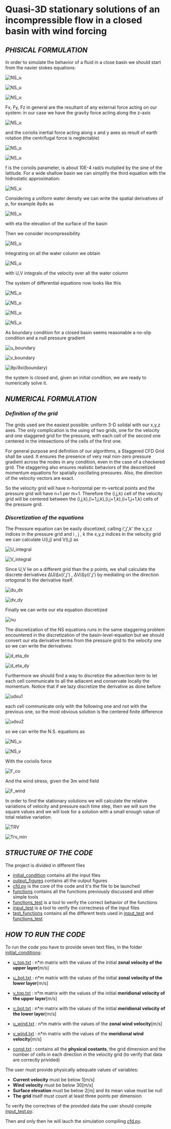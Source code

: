 # Quasi-3D stationary solutions of an incompressible flow in a closed basin with wind forcing
## _PHISICAL FORMULATION_

In order to simulate the behavior of a fluid in a close basin we should start from the navier stokes equations:

![NS_u](https://github.com/enricomoresco/Software-and-Computing-Repository/blob/main/Figures/1.gif)

![NS_u](https://github.com/enricomoresco/Software-and-Computing-Repository/blob/main/Figures/2.gif)

![NS_u](https://github.com/enricomoresco/Software-and-Computing-Repository/blob/main/Figures/3.gif)


Fx, Fy, Fz in general are the resultant of any external force acting on our system:
in our case we have the gravity force acting along the z-axis 

![NS_u](https://github.com/enricomoresco/Software-and-Computing-Repository/blob/main/Figures/4.gif)

and the coriolis inertial force acting along x and y axes as result of earth rotation (the centrifugal force is neglectable)

![NS_u](https://github.com/enricomoresco/Software-and-Computing-Repository/blob/main/Figures/5.gif)

![NS_u](https://github.com/enricomoresco/Software-and-Computing-Repository/blob/main/Figures/6.gif)

f is the coriolis parameter, is about 10E-4 rad/s mutiplied by the sine of the latitude.
For a wide shallow basin we can simplify the third equation with the hidrostatic approximation:

![NS_u](https://github.com/enricomoresco/Software-and-Computing-Repository/blob/main/Figures/7.gif)

Considering a uniform water density we can write the spatial derivatives of p, for example ∂p∂x as

![NS_u](https://github.com/enricomoresco/Software-and-Computing-Repository/blob/main/Figures/8.gif)

with eta the elevation of the surface of the basin

Then we consider incompressibility

![NS_u](https://github.com/enricomoresco/Software-and-Computing-Repository/blob/main/Figures/9.gif)

Integrating on all the water column we obtain

![NS_u](https://github.com/enricomoresco/Software-and-Computing-Repository/blob/main/Figures/10.gif)

with U,V integrals of the velocity over all the water column 

The system of differential equations now looks like this

![NS_u](https://github.com/enricomoresco/Software-and-Computing-Repository/blob/main/Figures/11.gif)

![NS_u](https://github.com/enricomoresco/Software-and-Computing-Repository/blob/main/Figures/12.gif)

![NS_u](https://github.com/enricomoresco/Software-and-Computing-Repository/blob/main/Figures/8.gif)

![NS_u](https://github.com/enricomoresco/Software-and-Computing-Repository/blob/main/Figures/10.gif)

As boundary condition for a closed basin seems reasonable a no-slip condition and a null pressure gradient

![u_boundary](https://github.com/enricomoresco/Software-and-Computing-Repository/blob/main/Figures/13.gif)

![v_boundary](https://github.com/enricomoresco/Software-and-Computing-Repository/blob/main/Figures/14.gif)

![∂p/∂xi(boundary)](https://github.com/enricomoresco/Software-and-Computing-Repository/blob/main/Figures/15.gif)



the system is closed and, given an initial condition, we are ready to numerically solve it.

## _NUMERICAL FORMULATION_

### _Definition of the grid_

The grids used are the easiest possible: uniform 3-D  solidal with our x,y,z axes.
The only complication is the using of two grids, one for the velocity and one staggered grid for the pressure, with each cell of the second one centered in the intesections of the cells of the first one.

For general purpose and definition of our algorithms, a Staggered CFD Grid shall be used. It ensures the presence of very real non-zero pressure gradient across the nodes in any condition, even in the case of a checkered grid. The staggering also ensures realistic behaviors of the descretized momentum equations for spatially oscillating pressures. Also, the direction of the velocity vectors are exact.

So the velocity grid will have n-horizontal per m-vertical points and the pressure grid will have n+1 per m+1.
Therefore the (i,j,k) cell of the velocity grid will be centered between the (i,j,k),(i+1,j,k),(i,j+1,k),(i+1,j+1,k) cells of the pressure grid.

### _Discretization of the equations_

The Pressure equation can be easily discetized, calling i',j',k' the x,y,z indices in the pressure grid and i , j , k the x,y,z indices in the velocity grid 
we can calculate U(i,j) and V(i,j) as

![U_integral](https://github.com/enricomoresco/Software-and-Computing-Repository/blob/main/Figures/U.gif)

![V_integral](https://github.com/enricomoresco/Software-and-Computing-Repository/blob/main/Figures/V.gif)



Since U,V lie on a different grid than the p points, we shall calculate the discrete derivatives ΔU/Δx(i',j') , ΔV/Δy(i',j') by mediating on the direction ortogonal to the derivative itself.

![du_dx](https://github.com/enricomoresco/Software-and-Computing-Repository/blob/main/Figures/dU_dx.gif)

![dv_dy](https://github.com/enricomoresco/Software-and-Computing-Repository/blob/main/Figures/dV_dy.gif)



Finally we can write our eta equation discretized

![nu](https://github.com/enricomoresco/Software-and-Computing-Repository/blob/main/Figures/nu.gif)

The discretization of the NS equations runs in the same staggering problem encountered in the discretization of the basin-level-equation but we should convert our eta derivative terms from the pressure grid to the velocity one so we can write the derivatives:

![d_eta_dx](https://github.com/enricomoresco/Software-and-Computing-Repository/blob/main/Figures/d_eta_dx.gif)

![d_eta_dy](https://github.com/enricomoresco/Software-and-Computing-Repository/blob/main/Figures/d_eta_dy.gif)

Furthermore we should find a way to discretize the advection term to let each cell communicate to all the adiacent and conservate locally the momentum.
Notice that if we lazy discretize the derivative as done before

![udxu1](https://github.com/enricomoresco/Software-and-Computing-Repository/blob/main/Figures/udxu1.gif)

each cell communicate only with the following one and not with the previous one, so the most obvious solution is the centered finite difference

![udxu2](https://github.com/enricomoresco/Software-and-Computing-Repository/blob/main/Figures/udxu2.gif)

so we can write the N.S. equations as

![NS_u](https://github.com/enricomoresco/Software-and-Computing-Repository/blob/main/Figures/NS_u.gif)

![NS_v](https://github.com/enricomoresco/Software-and-Computing-Repository/blob/main/Figures/NS_v.gif)

With the coriolis force 

![F_co](https://github.com/enricomoresco/Software-and-Computing-Repository/blob/main/Figures/Fco.gif)

And the wind stress, given the 3m wind field

![F_wind](https://github.com/enricomoresco/Software-and-Computing-Repository/blob/main/Figures/F_wind.gif)


In order to find the stationary solutions we will calculate the relative variations of velocity and pressure each time step, then we will sum the square values 
and we will look for a solution with a small enough value of total relative variation.

![TRV](https://github.com/enricomoresco/Software-and-Computing-Repository/blob/main/Figures/TRV.gif)

![Trv_min](https://github.com/enricomoresco/Software-and-Computing-Repository/blob/main/Figures/Trv_min.gif)

## _STRUCTURE OF THE CODE_

The project is divided in different files

* [initial_condition](https://github.com/enricomoresco/Software-and-Computing-Repository/blob/main/initial_condition) contains all the input files
* [output_figures](https://github.com/enricomoresco/Software-and-Computing-Repository/blob/main/output_figures) contains all the output figures
* [cfd.py](https://github.com/enricomoresco/Software-and-Computing-Repository/blob/main/cfd.py) is the core of the code and it's the file to be launched
* [functions](https://github.com/enricomoresco/Software-and-Computing-Repository/blob/main/functions) contains all the functions previously discussed and other simple tools
* [functions_test](https://github.com/enricomoresco/Software-and-Computing-Repository/blob/main/functions_test) is a tool to verify the correct behavior of the functions
* [input_test](https://github.com/enricomoresco/Software-and-Computing-Repository/blob/main/input_test) is a tool to verify the correctness of the input files
* [test_functions](https://github.com/enricomoresco/Software-and-Computing-Repository/blob/main/test_functions) contains all the different tests used in [input_test](https://github.com/enricomoresco/Software-and-Computing-Repository/blob/main/input_test) and [functions_test](https://github.com/enricomoresco/Software-and-Computing-Repository/blob/main/functions_test)

## _HOW TO RUN THE CODE_

To run the code you have to provide seven text files, in the folder [initial_conditions](https://github.com/enricomoresco/Software-and-Computing-Repository/blob/main/initial_conditions):
* [u_top.txt](https://github.com/enricomoresco/Software-and-Computing-Repository/blob/main/initial_conditions/u_top.txt) : n*m matrix with the values of the initial **zonal velocity of the upper layer**[m/s]
* [u_bot.txt](https://github.com/enricomoresco/Software-and-Computing-Repository/blob/main/initial_conditions/u_bot.txt) : n*m matrix with the values of the initial **zonal velocity of the lower layer**[m/s]
 * [v_top.txt](https://github.com/enricomoresco/Software-and-Computing-Repository/blob/main/initial_conditions/v_top.txt) : n*m matrix with the values of the initial **meridional velocity of the upper layer**[m/s]
* [v_bot.txt](https://github.com/enricomoresco/Software-and-Computing-Repository/blob/main/initial_conditions/v_bot.txt) : n*m matrix with the values of the initial **meridional velocity of the lower layer**[m/s]
* [u_wind.txt](https://github.com/enricomoresco/Software-and-Computing-Repository/blob/main/initial_conditions/u_wind.txt) : n*m matrix with the values of the **zonal wind velocity**[m/s]
* [v_wind.txt](https://github.com/enricomoresco/Software-and-Computing-Repository/blob/main/initial_conditions/v_wind.txt) : n*m matrix with the values of the **meridional wind velocity**[m/s]

* [const.txt](https://github.com/enricomoresco/Software-and-Computing-Repository/blob/main/initial_conditions/const.txt) : contains all the **physical costants**, the grid dimension and the number of cells in each direction in the velocity grid (to verify that data are correctly privided)

The user must provide physically adequate values of variables:

* **Current velocity** must be below 1[m/s]
* **Wind velocity** must be below 30[m/s]
* **Surface elevation** must be below 2[m] and its mean value must be null
* **The grid** itself must count at least three points per dimension

To verify the correctnes of the provided data the user should compile [input_test.py](https://github.com/enricomoresco/Software-and-Computing-Repository/blob/main/input_test.py).

Then and only then he will lauch the simulation compiling [cfd.py](https://github.com/enricomoresco/Software-and-Computing-Repository/blob/main/cfd.py).























